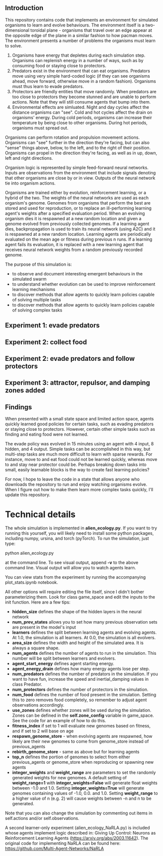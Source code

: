 ## Introduction
This repository contains code that implements an environment for simulated organisms to learn and evolve behaviours. The environment itself is a two-dimensional toroidal plane - organisms that travel over an edge appear at the opposite edge of the plane in a similar fashion to how pacman moves. The environment presents a number of problems the organisms must learn to solve.

1. Organisms have energy that depletes during each simulation step. Organisms can replenish energy in a number of ways, such as by consuming food or staying close to protectors.
2. Predators exist in the environment that can eat organisms. Predators move using very simple hard-coded logic (if they can see organisms ahead, move forward, otherwise move in a random fashion). Organisms must thus learn to evade predators.
3. Protectors are friendly entities that move randomly. When predators are too close to protectors they become stunned and are unable to perform actions. Note that they will still consume agents that bump into them.
4. Environmental effects are simluated. Night and day cycles affect the distance organisms can "see". Cold and hot cycles affect the drain on organisms' energy. During cold periods, organisms can increase their temperature by being close to other organisms. During hot periods, organisms must spread out.

Organisms can perform rotation and propulsion movement actions. Organisms can "see" further in the direction they're facing, but can also "sense" things above, below, to the left, and to the right of their position. Organisms can propel in the direction they're facing, as well as in up, down, left and right directions.

Organism logic is represented by simple feed-forward neural networks. Inputs are observations from the environment that include signals denoting that other organisms are close by or in view. Outputs of the neural network tie into organism actions.

Organisms are trained either by evolution, reinforcement learning, or a hybrid of the two. The weights of the neural networks are used as each organism's genome. Genomes from organisms that perform the best are stored and used for reproduction, or to replace an ill-performing learning agent's weights after a specified evaluation period. When an evolving organism dies it is respawned at a new random location and given a genome evolved from previously collected genomes. If a learning agent dies, backpropagation is used to train its neural network (using A2C) and it is respawned at a new random location. Learning agents are periodically evaluated on the mean age or fitness during previous n runs. If a learning agent fails its evaluation, it is replaced with a new learning agent that receives neural network weights from a random previously recorded genome.

The purpose of this simulation is:
- to observe and document interesting emergent behaviours in the simulated swarm
- to understand whether evolution can be used to improve reinforcement learning mechanisms
- to discover methods that allow agents to quickly learn policies capable of solving multiple tasks
- to discover methods that allow agents to quickly learn policies capable of solving complex tasks

## Experiment 1: evade predators

## Experiment 2: collect food

## Experiment 2: evade predators and follow protectors

## Experiment 3: attractor, repulsor, and damping zones added


## Findings
When presented with a small state space and limited action space, agents quickly learned good policies for certain tasks, such as evading predators or staying close to protectors. However, certain other simple tasks such as finding and eating food were not learned.

The evade policy was evolved in 15 minutes using an agent with 4 input, 8 hidden, and 4 output. Simple tasks can be accomplished in this way, but multi-step tasks are much more difficult to learn with sparse rewards. For instance, move to and eat food could not be learned quickly, whereas move to and stay near protector could be. Perhaps breaking down tasks into small, easily learnable blocks is the way to create fast learning policies?

For now, I hope to leave the code in a state that allows anyone who downloads the repository to run and enjoy watching organisms evolve. When I figure out how to make them learn more complex tasks quickly, I'll update this repository.


# Technical details
The whole simulation is implemented in **alien_ecology.py**. If you want to try running this yourself, you will likely need to install some python packages, including numpy, ursina, and torch (pyTorch). To run the simulation, just type:

python alien_ecology.py

at the command line. To see visual output, append **-v** to the above command line. Visual output will allow you to watch agents learn.

You can view stats from the experiment by running the accompanying plot_stats.ipynb notebook.

All other options will require editing the file itself, since I didn't bother parameterizing them. Look for class game_space and edit the inputs to the init function. Here are a few tips:

- **hidden_size** defines the shape of the hidden layers in the neural network
- **num_prev_states** allows you to set how many previous observation sets are present in the model's input
- **learners** defines the split between learning agents and evolving agents. At 1.0, the simulation is all learners. At 0.0, the simulation is all evolvers.
- **area_size** defines the width and height of the simulated area. It is always a square shape.
- **num_agents** defines the number of agents to run in the simulation. This number will be split between learners and evolvers.
- **agent_start_energy** defines agent starting energy.
- **agent_energy_drain** defines how many energy agents lose per step.
- **num_predators** defines the number of predators in the simulation. If you want to have fun, increase the speed and inertial_damping values in class Predator.
- **num_protectors** defines the number of protectors in the simulation.
- **num_food** defines the number of food present in the simulation. Setting this to zero removes food completely, so remember to adjust agent observations accordingly.
- **use_zones** defines whether zones will be used during the simulation. Zones can be defined in the **self.zone_config** variable in game_space. See the code for an example of how to do this.
- **fitness_index** if set to 1 will evaluate new genomes based on fitness, and if set to 2 will base on age
- **respawn_genome_store** - when evolving agents are respawned, how likely are their new genomes to come from genome_store instead of previous_agents
- **rebirth_genome_store** - same as above but for learning agents
- **top_n** defines the portion of genomes to select from either previous_agents or genome_store when reproducing or spawning new agents
- **integer_weights** and **weight_range** are parameters to set the randomly generated weights for new genomes. A default setting of **weight_range=1** with **integer_weights=False** will generate float weights between -1.0 and 1.0. Setting **integer_weights=True** will generate genomes containing values of -1.0, 0.0. and 1.0. Setting **weight_range** to a higher value of n (e.g. 2) will cause weights between -n and n to be generated.

Note that you can also change the simulation by commenting out items in self.actions and/or self.observations.

A second learner-only experiment (alien_ecology_NaRLA.py) is included whose agents implement logic described in: Giving Up Control: Neurons as Reinforcement Learning Agents (https://arxiv.org/abs/2003.11642). The original code for implementing NaRLA can be found here: https://github.com/Multi-Agent-Networks/NaRLA
